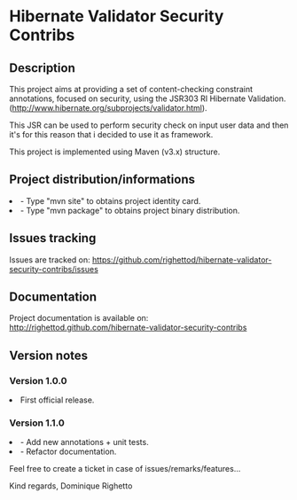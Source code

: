 # Hibernate Validator Security Contribs

## Description
This project aims at providing a set of content-checking constraint annotations, 
focused on security, using the JSR303 RI Hibernate Validation. 
(http://www.hibernate.org/subprojects/validator.html).

This JSR can be used to perform security check on input user data and then it's for this 
reason that i decided to use it as framework.

This project is implemented using Maven (v3.x) structure.

## Project distribution/informations

<li>-  Type "mvn site" to obtains project identity card.
<li>-  Type "mvn package" to obtains project binary distribution.

## Issues tracking
Issues are tracked on: 
https://github.com/righettod/hibernate-validator-security-contribs/issues

## Documentation
Project documentation is available on:
http://righettod.github.com/hibernate-validator-security-contribs

## Version notes
### Version 1.0.0

<li> First official release.

### Version 1.1.0

<li>- Add new annotations + unit tests.
<li>- Refactor documentation.

Feel free to create a ticket in case of issues/remarks/features...

Kind regards,
Dominique Righetto
